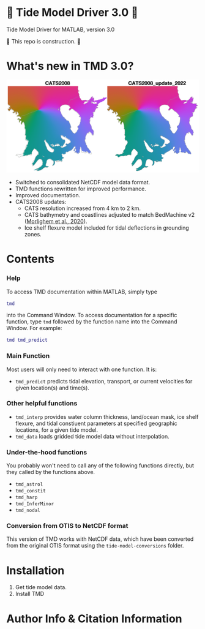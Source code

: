 # 🚧 Tide Model Driver 3.0 🚧 
Tide Model Driver for MATLAB, version 3.0

🚧 This repo is construction. 🚧



# What's new in TMD 3.0?
![Tidal phase of the m2 constituent for the Filchner-Ronne Ice Shelf](tide-model-conversions/CATS2008_update_2022_comparison.png)

* Switched to consolidated NetCDF model data format. 
* TMD functions rewritten for improved performance. 
* Improved documentation.  
* CATS2008 updates: 
	* CATS resolution increased from 4 km to 2 km. 
	* CATS bathymetry and coastlines adjusted to match BedMachine v2 ([Morlighem et al., 2020](https://doi.org/10.1038/s41561-019-0510-8)). 
	* Ice shelf flexure model included for tidal deflections in grounding zones. 

# Contents 
### Help 
To access TMD documentation within MATLAB, simply type 

```matlab
tmd
```
into the Command Window. To access documentation for a specific function, type `tmd` followed by the function name into the Command Window. For example:

```matlab
tmd tmd_predict
```
### Main Function
Most users will only need to interact with one function. It is: 

* `tmd_predict` predicts tidal elevation, transport, or current velocities for given location(s) and time(s). 

### Other helpful functions

* `tmd_interp` provides water column thickness, land/ocean mask, ice shelf flexure, and tidal constiuent parameters at specified geographic locations, for a given tide model. 
* `tmd_data` loads gridded tide model data without interpolation. 

### Under-the-hood functions 
You probably won't need to call any of the following functions directly, but they called by the functions above. 

* `tmd_astrol` 
* `tmd_constit`
* `tmd_harp`
* `tmd_InferMinor`
* `tmd_nodal`

### Conversion from OTIS to NetCDF format

This version of TMD works with NetCDF data, which have been converted from the original OTIS format using the `tide-model-conversions` folder. 

# Installation 
1. Get tide model data. 
2. Install TMD 

# Author Info & Citation Information